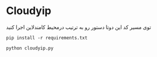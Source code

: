 # Cloudyip
توی مسیر کد این دوتا دستور رو به ترتیب درمحیط کامندلاین اجرا کنید


```
pip install -r requirements.txt
```

```
python cloudyip.py
```
